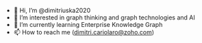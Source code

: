 - 👋 Hi, I’m @dimitriuska2020
- 👀 I’m interested in graph thinking and graph technologies and AI
- 🌱 I’m currently learning Enterprise Knowledge Graph
- 📫 How to reach me (dimitri.cariolaro@zoho.com)

<!---
dimitriuska2020/dimitriuska2020 is a ✨ special ✨ repository because its `README.md` (this file) appears on your GitHub profile.
You can click the Preview link to take a look at your changes.
--->
